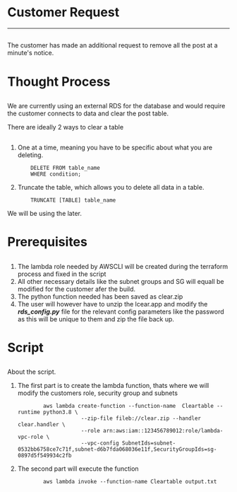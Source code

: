 <!--Headings -->
# Customer Request
<!-- horizonal rule -->
___
<!-- body -->
##
The customer has made an additional request to remove all the post at a minute's notice.

<!--Headings -->
# Thought Process
<!-- body -->
##
We are currently using an external RDS for the database and would require the customer connects to data and clear the post table.

There are ideally 2 ways to clear a table 
<!-- body -->
##
<!--OL -->
1. One at a time, meaning you have to be specific about what you are deleting.
    ```
        DELETE FROM table_name
        WHERE condition;
    ```

1. Truncate the table, which allows you to delete all data in a table.
    ```
        TRUNCATE [TABLE] table_name
    ```
We will be using the later.

<!--Headings -->
# Prerequisites
<!-- body -->
##

<!--OL -->
1. The lambda role needed by AWSCLI will be created during the terraform process and fixed in the script
1. All other necessary details like the subnet groups and SG will equall be modified for the customer afer the build.
1. The python function needed has been saved as clear.zip
1. The user will however have to unzip the lcear.app and  modify the ***rds_config.py*** file for the relevant config parameters like the password as this will be unique to them and zip the file back up.

<!--Headings -->
# Script
<!-- body -->
## 
About the script.
<!--OL -->
1. The first part is to create the lambda function, thats where we will modify the customers role, security group and subnets
    <!-- Github Markdown--->

    <!--Code Block-->

    ```aws cli
            aws lambda create-function --function-name  Cleartable --runtime python3.8 \
                        --zip-file fileb://clear.zip --handler clear.handler \
                        --role arn:aws:iam::123456789012:role/lambda-vpc-role \
                        --vpc-config SubnetIds=subnet-0532bb6758ce7c71f,subnet-d6b7fda068036e11f,SecurityGroupIds=sg-0897d5f549934c2fb
    ```
1. The second part will execute  the function
    <!-- Github Markdown--->

    <!--Code Block-->

    ```aws cli
            aws lambda invoke --function-name Cleartable output.txt
    ```
